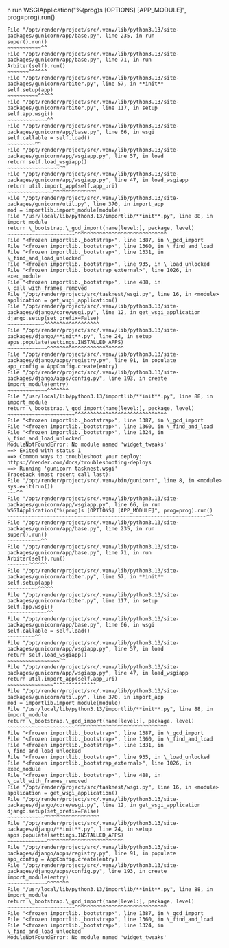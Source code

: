 n run
WSGIApplication("%(prog)s [OPTIONS] [APP_MODULE]", prog=prog).run()
~~~~~~~~~~~~~~~~~~~~~~~~~~~~~~~~~~~~~~~~~~~~~~~~~~~~~~~~~~~~~~~~~^^
File "/opt/render/project/src/.venv/lib/python3.13/site-packages/gunicorn/app/base.py", line 235, in run
super().run()
~~~~~~~~~~~^^
File "/opt/render/project/src/.venv/lib/python3.13/site-packages/gunicorn/app/base.py", line 71, in run
Arbiter(self).run()
~~~~~~~^^^^^^
File "/opt/render/project/src/.venv/lib/python3.13/site-packages/gunicorn/arbiter.py", line 57, in **init**
self.setup(app)
~~~~~~~~~~^^^^^
File "/opt/render/project/src/.venv/lib/python3.13/site-packages/gunicorn/arbiter.py", line 117, in setup
self.app.wsgi()
~~~~~~~~~~~~~^^
File "/opt/render/project/src/.venv/lib/python3.13/site-packages/gunicorn/app/base.py", line 66, in wsgi
self.callable = self.load()
~~~~~~~~~^^
File "/opt/render/project/src/.venv/lib/python3.13/site-packages/gunicorn/app/wsgiapp.py", line 57, in load
return self.load_wsgiapp()
~~~~~~~~~~~~~~~~~^^
File "/opt/render/project/src/.venv/lib/python3.13/site-packages/gunicorn/app/wsgiapp.py", line 47, in load_wsgiapp
return util.import_app(self.app_uri)
~~~~~~~~~~~~~~~^^^^^^^^^^^^^^
File "/opt/render/project/src/.venv/lib/python3.13/site-packages/gunicorn/util.py", line 370, in import_app
mod = importlib.import_module(module)
File "/usr/local/lib/python3.13/importlib/**init**.py", line 88, in import_module
return \_bootstrap.\_gcd_import(name[level:], package, level)
~~~~~~~~~~~~~~~~~~~~~~^^^^^^^^^^^^^^^^^^^^^^^^^^^^^^
File "<frozen importlib._bootstrap>", line 1387, in \_gcd_import
File "<frozen importlib._bootstrap>", line 1360, in \_find_and_load
File "<frozen importlib._bootstrap>", line 1331, in \_find_and_load_unlocked
File "<frozen importlib._bootstrap>", line 935, in \_load_unlocked
File "<frozen importlib._bootstrap_external>", line 1026, in exec_module
File "<frozen importlib._bootstrap>", line 488, in \_call_with_frames_removed
File "/opt/render/project/src/tasknest/wsgi.py", line 16, in <module>
application = get_wsgi_application()
File "/opt/render/project/src/.venv/lib/python3.13/site-packages/django/core/wsgi.py", line 12, in get_wsgi_application
django.setup(set_prefix=False)
~~~~~~~~~~~~^^^^^^^^^^^^^^^^^^
File "/opt/render/project/src/.venv/lib/python3.13/site-packages/django/**init**.py", line 24, in setup
apps.populate(settings.INSTALLED_APPS)
~~~~~~~~~~~~~^^^^^^^^^^^^^^^^^^^^^^^^^
File "/opt/render/project/src/.venv/lib/python3.13/site-packages/django/apps/registry.py", line 91, in populate
app_config = AppConfig.create(entry)
File "/opt/render/project/src/.venv/lib/python3.13/site-packages/django/apps/config.py", line 193, in create
import_module(entry)
~~~~~~~~~~~~~^^^^^^^
File "/usr/local/lib/python3.13/importlib/**init**.py", line 88, in import_module
return \_bootstrap.\_gcd_import(name[level:], package, level)
~~~~~~~~~~~~~~~~~~~~~~^^^^^^^^^^^^^^^^^^^^^^^^^^^^^^
File "<frozen importlib._bootstrap>", line 1387, in \_gcd_import
File "<frozen importlib._bootstrap>", line 1360, in \_find_and_load
File "<frozen importlib._bootstrap>", line 1324, in \_find_and_load_unlocked
ModuleNotFoundError: No module named 'widget_tweaks'
==> Exited with status 1
==> Common ways to troubleshoot your deploy: https://render.com/docs/troubleshooting-deploys
==> Running 'gunicorn tasknest.wsgi'
Traceback (most recent call last):
File "/opt/render/project/src/.venv/bin/gunicorn", line 8, in <module>
sys.exit(run())
~~~^^
File "/opt/render/project/src/.venv/lib/python3.13/site-packages/gunicorn/app/wsgiapp.py", line 66, in run
WSGIApplication("%(prog)s [OPTIONS] [APP_MODULE]", prog=prog).run()
~~~~~~~~~~~~~~~~~~~~~~~~~~~~~~~~~~~~~~~~~~~~~~~~~~~~~~~~~~~~~~~~~^^
File "/opt/render/project/src/.venv/lib/python3.13/site-packages/gunicorn/app/base.py", line 235, in run
super().run()
~~~~~~~~~~~^^
File "/opt/render/project/src/.venv/lib/python3.13/site-packages/gunicorn/app/base.py", line 71, in run
Arbiter(self).run()
~~~~~~~^^^^^^
File "/opt/render/project/src/.venv/lib/python3.13/site-packages/gunicorn/arbiter.py", line 57, in **init**
self.setup(app)
~~~~~~~~~~^^^^^
File "/opt/render/project/src/.venv/lib/python3.13/site-packages/gunicorn/arbiter.py", line 117, in setup
self.app.wsgi()
~~~~~~~~~~~~~^^
File "/opt/render/project/src/.venv/lib/python3.13/site-packages/gunicorn/app/base.py", line 66, in wsgi
self.callable = self.load()
~~~~~~~~~^^
File "/opt/render/project/src/.venv/lib/python3.13/site-packages/gunicorn/app/wsgiapp.py", line 57, in load
return self.load_wsgiapp()
~~~~~~~~~~~~~~~~~^^
File "/opt/render/project/src/.venv/lib/python3.13/site-packages/gunicorn/app/wsgiapp.py", line 47, in load_wsgiapp
return util.import_app(self.app_uri)
~~~~~~~~~~~~~~~^^^^^^^^^^^^^^
File "/opt/render/project/src/.venv/lib/python3.13/site-packages/gunicorn/util.py", line 370, in import_app
mod = importlib.import_module(module)
File "/usr/local/lib/python3.13/importlib/**init**.py", line 88, in import_module
return \_bootstrap.\_gcd_import(name[level:], package, level)
~~~~~~~~~~~~~~~~~~~~~~^^^^^^^^^^^^^^^^^^^^^^^^^^^^^^
File "<frozen importlib._bootstrap>", line 1387, in \_gcd_import
File "<frozen importlib._bootstrap>", line 1360, in \_find_and_load
File "<frozen importlib._bootstrap>", line 1331, in \_find_and_load_unlocked
File "<frozen importlib._bootstrap>", line 935, in \_load_unlocked
File "<frozen importlib._bootstrap_external>", line 1026, in exec_module
File "<frozen importlib._bootstrap>", line 488, in \_call_with_frames_removed
File "/opt/render/project/src/tasknest/wsgi.py", line 16, in <module>
application = get_wsgi_application()
File "/opt/render/project/src/.venv/lib/python3.13/site-packages/django/core/wsgi.py", line 12, in get_wsgi_application
django.setup(set_prefix=False)
~~~~~~~~~~~~^^^^^^^^^^^^^^^^^^
File "/opt/render/project/src/.venv/lib/python3.13/site-packages/django/**init**.py", line 24, in setup
apps.populate(settings.INSTALLED_APPS)
~~~~~~~~~~~~~^^^^^^^^^^^^^^^^^^^^^^^^^
File "/opt/render/project/src/.venv/lib/python3.13/site-packages/django/apps/registry.py", line 91, in populate
app_config = AppConfig.create(entry)
File "/opt/render/project/src/.venv/lib/python3.13/site-packages/django/apps/config.py", line 193, in create
import_module(entry)
~~~~~~~~~~~~~^^^^^^^
File "/usr/local/lib/python3.13/importlib/**init**.py", line 88, in import_module
return \_bootstrap.\_gcd_import(name[level:], package, level)
~~~~~~~~~~~~~~~~~~~~~~^^^^^^^^^^^^^^^^^^^^^^^^^^^^^^
File "<frozen importlib._bootstrap>", line 1387, in \_gcd_import
File "<frozen importlib._bootstrap>", line 1360, in \_find_and_load
File "<frozen importlib._bootstrap>", line 1324, in \_find_and_load_unlocked
ModuleNotFoundError: No module named 'widget_tweaks'
